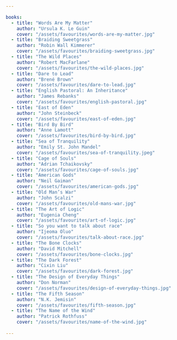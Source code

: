 ```yaml
---

books:
  - title: "Words Are My Matter"
    author: "Ursula K. Le Guin"
    cover: "/assets/favourites/words-are-my-matter.jpg"
  - title: "Braiding Sweetgrass"
    author: "Robin Wall Kimmerer"
    cover: "/assets/favourites/braiding-sweetgrass.jpg"
  - title: "The Wild Places"
    author: "Robert MacFarlane"
    cover: "/assets/favourites/the-wild-places.jpg"
  - title: "Dare to Lead"
    author: "Brené Brown"
    cover: "/assets/favourites/dare-to-lead.jpg"
  - title: "English Pastoral: An Inheritance"
    author: "James Rebanks"
    cover: "/assets/favourites/english-pastoral.jpg"
  - title: "East of Eden"
    author: "John Steinbeck"
    cover: "/assets/favourites/east-of-eden.jpg"
  - title: "Bird By Bird"
    author: "Anne Lamott"
    cover: "/assets/favourites/bird-by-bird.jpg"
  - title: "Sea of Tranquility"
    author: "Emily St. John Mandel"
    cover: "/assets/favourites/sea-of-tranquility.jpeg"
  - title: "Cage of Souls"
    author: "Adrian Tchaikovsky"
    cover: "/assets/favourites/cage-of-souls.jpg"
  - title: "American Gods"
    author: "Neil Gaiman"
    cover: "/assets/favourites/american-gods.jpg"
  - title: "Old Man’s War"
    author: "John Scalzi"
    cover: "/assets/favourites/old-mans-war.jpg"
  - title: "The Art of Logic"
    author: "Eugenia Cheng"
    cover: "/assets/favourites/art-of-logic.jpg"
  - title: "So you want to talk about race"
    author: "Ijeoma Oluo"
    cover: "/assets/favourites/talk-about-race.jpg"
  - title: "The Bone Clocks"
    author: "David Mitchell"
    cover: "/assets/favourites/bone-clocks.jpg"
  - title: "The Dark Forest"
    author: "Cixin Liu"
    cover: "/assets/favourites/dark-forest.jpg"
  - title: "The Design of Everyday Things"
    author: "Don Norman"
    cover: "/assets/favourites/design-of-everyday-things.jpg"
  - title: "The Fifth Season"
    author: "N.K. Jemisin"
    cover: "/assets/favourites/fifth-season.jpg"
  - title: "The Name of the Wind"
    author: "Patrick Rothfuss"
    cover: "/assets/favourites/name-of-the-wind.jpg"
    
---
```

